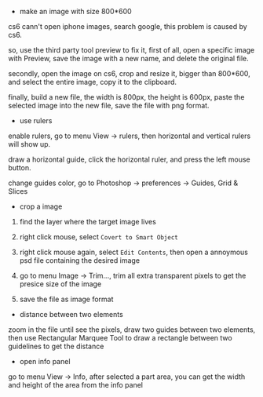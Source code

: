 * make an image with size 800*600

cs6 cann't open iphone images, search google, this problem is caused by cs6.

so, use the third party tool preview to fix it, first of all, open a
specific image with Preview, save the image with a new name, and delete the
original file.

secondly, open the image on cs6, crop and resize it, bigger than
800*600, and select the entire image, copy it to the clipboard.

finally, build a new file, the width is 800px, the height is 600px, paste the
selected image into the new file, save the file with png format.

* use rulers

enable rulers, go to menu View -> rulers, then horizontal and vertical rulers will show up.

draw a horizontal guide, click the horizontal ruler, and press the left mouse button.

change guides color, go to Photoshop -> preferences -> Guides, Grid & Slices

* crop a image

1. find the layer where the target image lives

2. right click mouse, select `Covert to Smart Object`

3. right click mouse again, select `Edit Contents`, then open a annoymous psd file containing the desired image

4. go to menu Image -> Trim..., trim all extra transparent pixels to get the presice size of the image

5. save the file as image format

* distance between two elements

zoom in the file until see the pixels, draw two guides between two elements, then use Rectangular Marquee Tool
to draw a rectangle between two guidelines to get the distance

* open info panel

go to menu View -> Info, after selected a part area, you can get the width and height of the area from the info panel
